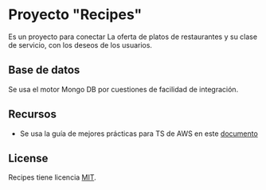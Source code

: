 # Proyecto "Recipes"

Es un proyecto para conectar La oferta de platos de restaurantes y su clase de servicio, con los deseos de los usuarios.

## Base de datos
Se usa el motor Mongo DB por cuestiones de facilidad de integración.

## Recursos
- Se usa la guía de mejores prácticas para TS de AWS en este [documento](https://docs.aws.amazon.com/prescriptive-guidance/latest/best-practices-cdk-typescript-iac/typescript-best-practices.html)


## License

Recipes tiene licencia [MIT](LICENSE).
